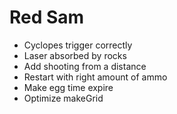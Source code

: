 # Red Sam

- Cyclopes trigger correctly
- Laser absorbed by rocks
- Add shooting from a distance
- Restart with right amount of ammo
- Make egg time expire
- Optimize makeGrid
